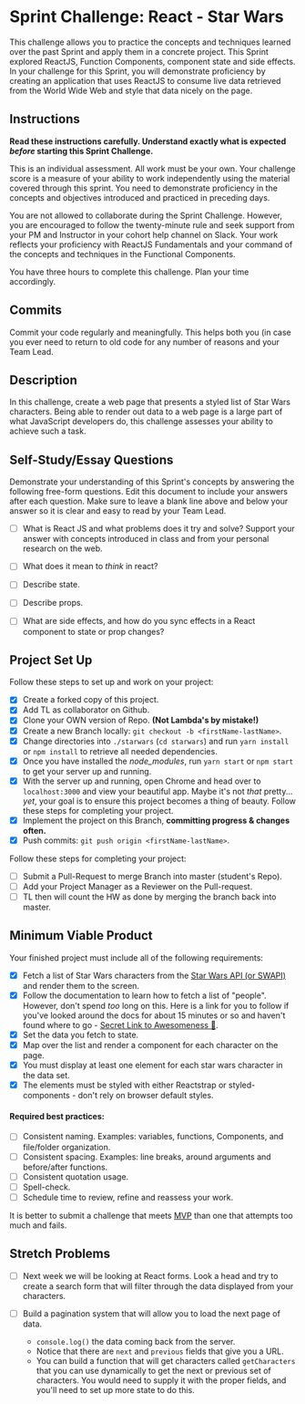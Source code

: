 # Sprint Challenge: React - Star Wars

This challenge allows you to practice the concepts and techniques learned over
the past Sprint and apply them in a concrete project. This Sprint explored
ReactJS, Function Components, component state and side effects. In your
challenge for this Sprint, you will demonstrate proficiency by creating an
application that uses ReactJS to consume live data retrieved from the World Wide
Web and style that data nicely on the page.

## Instructions

**Read these instructions carefully. Understand exactly what is expected
_before_ starting this Sprint Challenge.**

This is an individual assessment. All work must be your own. Your challenge
score is a measure of your ability to work independently using the material
covered through this sprint. You need to demonstrate proficiency in the concepts
and objectives introduced and practiced in preceding days.

You are not allowed to collaborate during the Sprint Challenge. However, you are
encouraged to follow the twenty-minute rule and seek support from your PM and
Instructor in your cohort help channel on Slack. Your work reflects your
proficiency with ReactJS Fundamentals and your command of the concepts and
techniques in the Functional Components.

You have three hours to complete this challenge. Plan your time accordingly.

## Commits

Commit your code regularly and meaningfully. This helps both you (in case you
ever need to return to old code for any number of reasons and your Team Lead.

## Description

In this challenge, create a web page that presents a styled list of Star Wars
characters. Being able to render out data to a web page is a large part of what
JavaScript developers do, this challenge assesses your ability to achieve such a
task.

## Self-Study/Essay Questions

Demonstrate your understanding of this Sprint's concepts by answering the
following free-form questions. Edit this document to include your answers after
each question. Make sure to leave a blank line above and below your answer so it
is clear and easy to read by your Team Lead.

- [ ] What is React JS and what problems does it try and solve? Support your
      answer with concepts introduced in class and from your personal research
      on the web.

- [ ] What does it mean to _think_ in react?

- [ ] Describe state.

- [ ] Describe props.

- [ ] What are side effects, and how do you sync effects in a React component to
      state or prop changes?

## Project Set Up

Follow these steps to set up and work on your project:

- [x] Create a forked copy of this project.
- [x] Add TL as collaborator on Github.
- [x] Clone your OWN version of Repo. **(Not Lambda's by mistake!)**
- [x] Create a new Branch locally: `git checkout -b <firstName-lastName>`.
- [x] Change directories into `./starwars` (`cd starwars`) and run
      `yarn install` or `npm install` to retrieve all needed dependencies.
- [x] Once you have installed the _node_modules_, run `yarn start` or
      `npm start` to get your server up and running.
- [x] With the server up and running, open Chrome and head over to
      `localhost:3000` and view your beautiful app. Maybe it's not _that_
      pretty... _yet_, your goal is to ensure this project becomes a thing of
      beauty. Follow these steps for completing your project.
- [x] Implement the project on this Branch, **committing progress & changes
      often.**
- [x] Push commits: `git push origin <firstName-lastName>`.

Follow these steps for completing your project:

- [ ] Submit a Pull-Request to merge <firstName-lastName> Branch into master
      (student's Repo).
- [ ] Add your Project Manager as a Reviewer on the Pull-request.
- [ ] TL then will count the HW as done by merging the branch back into master.

## Minimum Viable Product

Your finished project must include all of the following requirements:

- [x] Fetch a list of Star Wars characters from the
      [Star Wars API (or SWAPI)](https://swapi.co/) and render them to the
      screen.
- [x] Follow the documentation to learn how to fetch a list of "people".
      However, don't spend _too_ long on this. Here is a link for you to follow
      if you've looked around the docs for about 15 minutes or so and haven't
      found where to go -
      [Secret Link to Awesomeness 🤫](https://swapi.co/documentation#people).
- [x] Set the data you fetch to state.
- [x] Map over the list and render a component for each character on the page.
- [x] You must display at least one element for each star wars character in the
      data set.
- [x] The elements must be styled with either Reactstrap or styled-components -
      don't rely on browser default styles.

#### Required best practices:

- [ ] Consistent naming. Examples: variables, functions, Components, and
      file/folder organization.
- [ ] Consistent spacing. Examples: line breaks, around arguments and
      before/after functions.
- [ ] Consistent quotation usage.
- [ ] Spell-check.
- [ ] Schedule time to review, refine and reassess your work.

It is better to submit a challenge that meets
[MVP](https://en.wikipedia.org/wiki/Minimum_viable_product) than one that
attempts too much and fails.

## Stretch Problems

- [ ] Next week we will be looking at React forms. Look a head and try to create
      a search form that will filter through the data displayed from your
      characters.

- [ ] Build a pagination system that will allow you to load the next page of
      data.
  - `console.log()` the data coming back from the server.
  - Notice that there are `next` and `previous` fields that give you a URL.
  - You can build a function that will get characters called `getCharacters`
    that you can use dynamically to get the next or previous set of characters.
    You would need to supply it with the proper fields, and you'll need to set
    up more state to do this.

<!--
- [ ] Build another app from scratch that looks very similar to this one. Inside of your main `App` component fetch some data in this same fashion from this url `https://dog.ceo/dog-api/#all` you'll have to follow the documentation at that website and figure out how to change up the code you've seen here in this Star Wars app in order to properly fetch the data and store it on Component State.
-->
